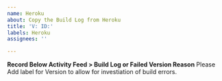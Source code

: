 ```yaml
---
name: Heroku
about: Copy the Build Log from Heroku
title: 'V: ID:'
labels: Heroku
assignees: ''

---
```


**Record Below Activity Feed > Build Log or Failed Version Reason**
Please Add label for Version to allow for investiation of build errors.
